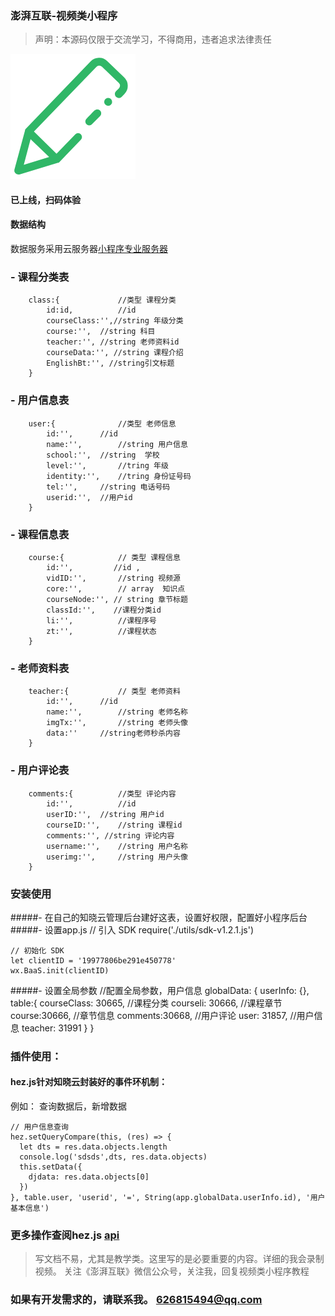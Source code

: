 ### 澎湃互联-视频类小程序
> 声明：本源码仅限于交流学习，不得商用，违者追求法律责任


![课后ing](https://github.com/Hezhong123/course-egt/blob/master/img/xuexi.png)

####  已上线，扫码体验

#### 数据结构
数据服务采用云服务器[小程序专业服务器](https://cloud.minapp.com/)
		
### - 课程分类表
		class:{ 			//类型 课程分类
			id:id,			//id 	
			courseClass:'',//string 年级分类
			course:'',	//string 科目
			teacher:'',	//string 老师资料id
			courseData:'', //string 课程介绍
			EnglishBt:'', //string引文标题	
		}
		
### - 用户信息表
	 	user:{				//类型 老师信息
			id:'', 		//id
			name:'',		//string 用户信息
			school:'',	//string  学校
			level:'',		//tring 年级
			identity:'', 	//tring 身份证号码	
			tel:'',		//string 电话号码
			userid:'', 	//用户id
		}	
		
### - 课程信息表
		course:{ 			// 类型 课程信息
			id:'',	       //id ,	
			vidID:'',		//string 视频源
			core:'',		// array  知识点
			courseNode:'', // string 章节标题
			classId:'',    //课程分类id
			li:'',			//课程序号
			zt:'',			//课程状态
		}

### - 老师资料表
		teacher:{			// 类型 老师资料
			id:'',    	//id  
			name:'',		//string 老师名称
			imgTx:'',		//string 老师头像
			data:''		//string老师秒杀内容
		} 
		
### - 用户评论表
		comments:{  		//类型 评论内容
			id:'',			//id
			userID:'',	//string 用户id
			courseID:'', 	//string 课程id
			comments:'', //string 评论内容
			username:'',	//string 用户名称
			userimg:'', 	//string 用户头像 
		}						


### 安装使用
#####- 在自己的知晓云管理后台建好这表，设置好权限，配置好小程序后台
#####- 	设置app.js
	 // 引入 SDK
    require('./utils/sdk-v1.2.1.js')

    // 初始化 SDK
    let clientID = '19977806be291e450778'
    wx.BaaS.init(clientID)
    
    
#####- 	设置全局参数
	//配置全局参数，用户信息
	globalData: {
	    userInfo: {},
	    table:{
	      courseClass: 30665,  //课程分类
	      courseli: 30666,   //课程章节
	      course:30666,  //章节信息
	      comments:30668,   //用户评论
	      user: 31857,   //用户信息
	      teacher: 31991
	     }
	 }    
	    

### 插件使用：
#### hez.js针对知晓云封装好的事件环机制：
例如： 查询数据后，新增数据
		
	// 用户信息查询
    hez.setQueryCompare(this, (res) => {
      let dts = res.data.objects.length
      console.log('sdsds',dts, res.data.objects)
      this.setData({
        djdata: res.data.objects[0]
      })
    }, table.user, 'userid', '=', String(app.globalData.userInfo.id), '用户基本信息')
    
    	
### 更多操作查阅hez.js [api](https://github.com/Hezhong123/hez)	
> 写文档不易，尤其是教学类。这里写的是必要重要的内容。详细的我会录制视频。
> 关注《澎湃互联》微信公众号，关注我，回复视频类小程序教程


### 如果有开发需求的，请联系我。 626815494@qq.com
	
	
	    
